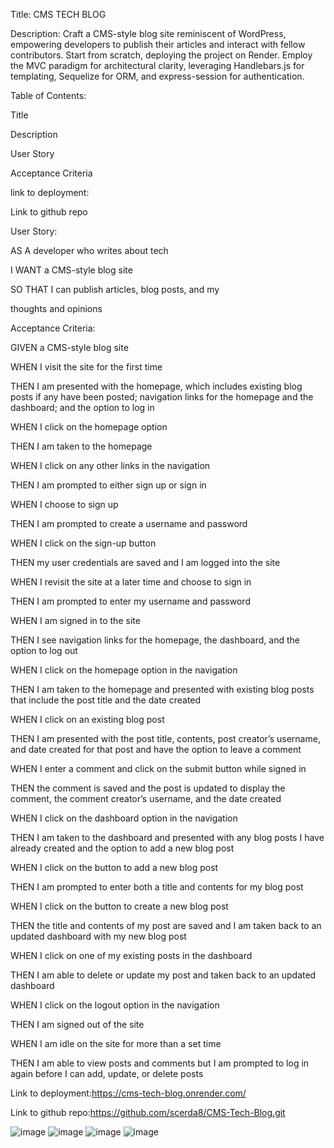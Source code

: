 Title: CMS TECH BLOG 


Description:
Craft a CMS-style blog site reminiscent of WordPress, empowering developers to publish their articles and interact with fellow contributors. Start from scratch, deploying the project on Render. Employ the MVC paradigm for architectural clarity, leveraging Handlebars.js for templating, Sequelize for ORM, and express-session for authentication.

Table of Contents:


Title


Description


User Story


Acceptance Criteria


link to deployment:



Link to github repo



User Story:

AS A developer who writes about tech


I WANT a CMS-style blog site


SO THAT I can publish articles, blog posts, and my

 thoughts and opinions


 Acceptance Criteria:

GIVEN a CMS-style blog site


WHEN I visit the site for the first time


THEN I am presented with the homepage, which includes 
existing blog posts if any have been posted; navigation links for the homepage and the dashboard; and the option to log in


WHEN I click on the homepage option


THEN I am taken to the homepage


WHEN I click on any other links in the navigation


THEN I am prompted to either sign up or sign in


WHEN I choose to sign up


THEN I am prompted to create a username and password


WHEN I click on the sign-up button


THEN my user credentials are saved and I am logged into the site


WHEN I revisit the site at a later time and choose to sign in


THEN I am prompted to enter my username and password


WHEN I am signed in to the site


THEN I see navigation links for the homepage, the dashboard, and the option to log out


WHEN I click on the homepage option in the navigation


THEN I am taken to the homepage and presented with existing blog posts that include the post title and the date created


WHEN I click on an existing blog post


THEN I am presented with the post title, contents, post creator’s username, and date created for that post and have the option to leave a comment


WHEN I enter a comment and click on the submit button while signed in


THEN the comment is saved and the post is updated to display the comment, the comment creator’s username, and the date created


WHEN I click on the dashboard option in the navigation


THEN I am taken to the dashboard and presented with any blog posts I have already created and the option to add a new blog post


WHEN I click on the button to add a new blog post


THEN I am prompted to enter both a title and contents for my blog post


WHEN I click on the button to create a new blog post


THEN the title and contents of my post are saved and I am taken back to an updated dashboard with my new blog post


WHEN I click on one of my existing posts in the dashboard


THEN I am able to delete or update my post and taken back to an updated dashboard


WHEN I click on the logout option in the navigation


THEN I am signed out of the site


WHEN I am idle on the site for more than a set time


THEN I am able to view posts and comments but I am prompted to log in again before I can add, update, or delete posts


Link to deployment:https://cms-tech-blog.onrender.com/


Link to github repo:https://github.com/scerda8/CMS-Tech-Blog.git



![image](https://github.com/user-attachments/assets/fa35a5dc-0d09-49e2-9a5f-e12d567e9f15)
![image](https://github.com/user-attachments/assets/abea760e-b25a-4d2f-80f5-6c81e83df578)
![image](https://github.com/user-attachments/assets/aa7e8ff9-ae1b-444e-82b2-abf2285e50ce)
![image](https://github.com/user-attachments/assets/c2ca40ae-19dd-451b-8f96-0074a6017e62)
